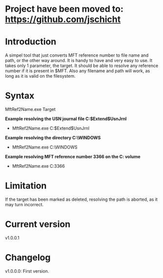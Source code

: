 # Project have been moved to: https://github.com/jschicht #

# Introduction #

A simpel tool that just converts MFT reference number to file name and path, or the other way around. It is handy to have and very easy to use. It takes only 1 parameter, the target. It should be able to resolve any reference number if it is present in $MFT. Also any filename and path will work, as long as it is valid on the filesystem.


# Syntax #

MftRef2Name.exe Target

**Example resolving the USN journal file C:\$Extend\$UsnJrnl**
  * MftRef2Name.exe C:\$Extend\$UsnJrnl

**Example resolving the directory C:\WINDOWS**
  * MftRef2Name.exe C:\WINDOWS

**Example resolving MFT reference number 3366 on the C: volume**
  * MftRef2Name.exe C:3366

# Limitation #
If the target has been marked as deleted, resolving the path is aborted, as it may turn incorrect.

# Current version #
v1.0.0.1

# Changelog #
v1.0.0.0: First version.